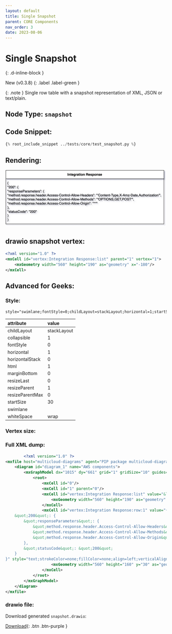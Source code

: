 ```yaml
---
layout: default
title: Single Snapshot
parent: CORE Components
nav_order: 3
date: 2023-08-06
---
```


# Single Snapshot
{: .d-inline-block }

New (v0.3.8)
{: .label .label-green }

{: .note }
Single row table with a snapshot representation of XML, JSON or text/plain.
## Node Type: ``snapshot``

## Code Snippet:

```python
{% root_include_snippet ../tests/core/test_snapshot.py %}
```

## Rendering:

![lambda](output/jpg/snapshot.jpg)

## drawio snapshot vertex:

```xml
<?xml version="1.0" ?>
<mxCell id="vertex:Integration Response:list" parent="1" vertex="1">
    <mxGeometry width="560" height="190" as="geometry" x="-180"/>
</mxCell>
```

## Advanced for Geeks:

### Style:
```html
style="swimlane;fontStyle=0;childLayout=stackLayout;horizontal=1;startSize=30;horizontalStack=0;resizeParent=1;resizeParentMax=0;resizeLast=0;collapsible=1;marginBottom=0;whiteSpace=wrap;html=1;"
```

| attribute | value |
|:----------|:------|
|childLayout| stackLayout |
|collapsible| 1 |
|fontStyle| 0 |
|horizontal| 1 |
|horizontalStack| 0 |
|html| 1 |
|marginBottom| 0 |
|resizeLast| 0 |
|resizeParent| 1 |
|resizeParentMax| 0 |
|startSize| 30 |
|swimlane|  |
|whiteSpace| wrap |

### Vertex size:


### Full XML dump:
```xml
        <?xml version="1.0" ?>
<mxfile host="multicloud-diagrams" agent="PIP package multicloud-diagrams. Generate resources in draw.io compatible format for Cloud infrastructure. Copyrights @ Roman Tsypuk 2023. MIT license." type="MultiCloud">
    <diagram id="diagram_1" name="AWS components">
        <mxGraphModel dx="1015" dy="661" grid="1" gridSize="10" guides="1" tooltips="1" connect="1" arrows="1" fold="1" page="1" pageScale="1" pageWidth="850" pageHeight="1100" math="0" shadow="1">
            <root>
                <mxCell id="0"/>
                <mxCell id="1" parent="0"/>
                <mxCell id="vertex:Integration Response:list" value="&lt;b&gt;Integration Response&lt;/b&gt;" style="swimlane;fontStyle=0;childLayout=stackLayout;horizontal=1;startSize=30;horizontalStack=0;resizeParent=1;resizeParentMax=0;resizeLast=0;collapsible=1;marginBottom=0;whiteSpace=wrap;html=1;" parent="1" vertex="1">
                    <mxGeometry width="560" height="190" as="geometry" x="-180"/>
                </mxCell>
                <mxCell id="vertex:Integration Response:row:1" value="{
    &quot;200&quot;: {
        &quot;responseParameters&quot;: {
            &quot;method.response.header.Access-Control-Allow-Headers&quot;: &quot;'Content-Type,X-Amz-Date,Authorization'&quot;,
            &quot;method.response.header.Access-Control-Allow-Methods&quot;: &quot;'OPTIONS,GET,POST'&quot;,
            &quot;method.response.header.Access-Control-Allow-Origin&quot;: &quot;'*'&quot;
        },
        &quot;statusCode&quot;: &quot;200&quot;
    }
}" style="text;strokeColor=none;fillColor=none;align=left;verticalAlign=middle;spacingLeft=4;spacingRight=4;overflow=hidden;portConstraint=eastwest;rotatable=0;whiteSpace=wrap;html=1;" parent="vertex:Integration Response:list" vertex="1">
                    <mxGeometry width="560" height="160" y="30" as="geometry"/>
                </mxCell>
            </root>
        </mxGraphModel>
    </diagram>
</mxfile>
```

### drawio file:

Download generated ``snapshot.drawio``:

[Download](output/drawio/snapshot.drawio){: .btn .btn-purple }
